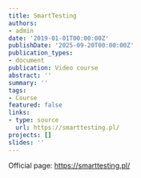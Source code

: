 ```yaml
---
title: SmartTesting
authors:
- admin
date: '2019-01-01T00:00:00Z'
publishDate: '2025-09-20T00:00:00Z'
publication_types:
- document
publication: Video course
abstract: ''
summary: ''
tags:
- Course
featured: false
links:
- type: source
  url: https://smarttesting.pl/
projects: []
slides: ''
---
```


Official page: <https://smarttesting.pl/>
